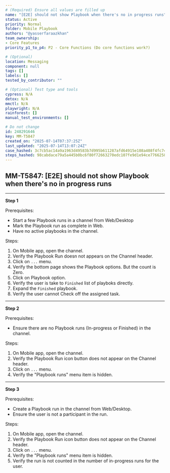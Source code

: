 ```yaml
---
# (Required) Ensure all values are filled up
name: "[E2E] should not show Playbook when there's no in progress runs"
status: Active
priority: Normal
folder: Mobile Playbook
authors: "@yasserfaraazkhan"
team_ownership:
- Core Features
priority_p1_to_p4: P2 - Core Functions (Do core functions work?)

# (Optional)
location: Messaging
component: null
tags: []
labels: []
tested_by_contributor: ""

# (Optional) Test type and tools
cypress: N/A
detox: N/A
mmctl: N/A
playwright: N/A
rainforest: []
manual_test_environments: []

# Do not change
id: 248291646
key: MM-T5847
created_on: "2025-07-14T07:37:25Z"
last_updated: "2025-07-14T13:07:24Z"
case_hashed: 3c7cb5ac14a9a1963d49583b7d995b611287afd64915e108a408f4fc74f0aa58b389dcb18f3e99c09c05920ded3781a5
steps_hashed: 98cabdace79a5a445b0bc6f80f72663270edc107fe9d1e94ce776625872b109915069ee20517f2ed5b4799fb8715e285
---
```


<!-- (Auto-generated) Based on frontmatter's "key" and "name" -->

## MM-T5847: [E2E] should not show Playbook when there's no in progress runs

---

**Step 1**

Prerequisites:

- Start a few Playbook runs in a channel from Web/Desktop
- Mark the Playbook run as complete in Web.
- Have no active playbooks in the channel.

Steps:

1. On Mobile app, open the channel.
2. Verify the Playbook Run doesn not appears on the Channel header.
3. Click on `...` menu.
4. Verify the bottom page shows the Playbook options. But the count is Zero.
5. Click on Playbook option.
6. Verify the user is take to `Finished` list of playboks directly.
7. Expand the `Finished` playbook.
8. Verify the user cannot Check off the assigned task.

---

**Step 2**

Prerequisites:

- Ensure there are no Playbook runs (In-progress or Finished) in the channel.

Steps:

1. On Mobile app, open the channel.
2. Verify the Playbook Run icon button does not appear on the Channel header.
3. Click on `...` menu.
4. Verify the "Playbook runs" menu item is hidden.

---

**Step 3**

Prerequisites:

- Create a Playbook run in the channel from Web/Desktop.
- Ensure the user is not a participant in the run.

Steps:

1. On Mobile app, open the channel.
2. Verify the Playbook Run icon button does not appear on the Channel header.
3. Click on `...` menu.
4. Verify the "Playbook runs" menu item is hidden.
5. Verify the run is not counted in the number of in-progress runs for the user.
